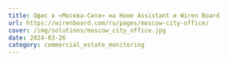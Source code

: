 ```yaml
---
title: Офис в «Москва-Сити» на Home Assistant и Wiren Board
url: https://wirenboard.com/ru/pages/moscow-city-office/
cover: /img/solutions/moscow_city_office.jpg
date: 2024-03-26
category: commercial_estate_monitoring
---
```

